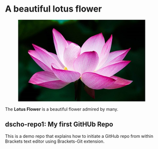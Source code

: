 # A beautiful lotus flower
<p align="center">
    <img src="My-Resources/My-Images/Lotus-flower.png"
</p>

The **Lotus Flower** is a beautiful flower admired by many.

## dscho-repo1: My first GitHUb Repo

This is a demo repo that explains how to initiate a GitHub repo from within Brackets text editor using Brackets-Git extension.
